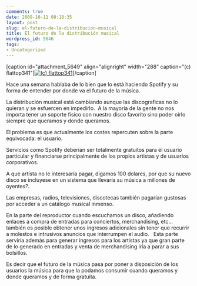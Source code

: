 ```yaml
---
comments: true
date: 2009-10-11 08:18:35
layout: post
slug: el-futuro-de-la-distribucion-musical
title: El futuro de la distribución musical
wordpress_id: 5646
tags:
- Uncategorized
---
```


[caption id="attachment_5649" align="alignright" width="288" caption="(c) flattop341"][![(c) flattop341](http://blog.alvareznavarro.es/wp-content/uploads/2009/10/musica.jpg?w=288)](http://www.flickr.com/photos/flattop341/)[/caption]

Hace una semana hablaba de lo bien que lo está haciendo Spotify y su forma de entender por donde va el futuro de la música.

La distribución musical está cambiando aunque las discograficas no lo quieran y se esfuercen en impedirlo.  A la mayoría de la gente no nos importa tener un soporte físico con nuestro disco favorito sino poder oirlo siempre que queramos y donde queramos.

El problema es que actualmente los costes repercuten sobre la parte equivocada: el usuario.

Servicios como Spotify deberían ser totalmente gratuitos para el usuario particular y financiarse principalmente de los propios artistas y de usuarios corporativos.

A que artísta no le interesaría pagar, digamos 100 dolares, por que su nuevo disco se incluyese en un sistema que llevaría su música a millones de oyentes?.

Las empresas, radios, televisiones, discotecas también pagarían gustosas por acceder a un catálogo musical inmenso.

En la parte del reproductor cuando escuchamos un disco, añadiendo enlaces a compra de entradas para conciertos, merchandising, etc... también es posible obtener unos ingresos adicionales sin tener que recurrir a molestos e intrusivos anuncios que interrumpen el audio.   Esta parte serviría además para generar ingresos para los artistas ya que gran parte de lo generado en entradas y venta de merchandising iría a parar a sus bolsillos.

Es decir que el futuro de la música pasa por poner a disposición de los usuarios la música para que la podamos consumir cuando queramos y donde queramos y de forma gratuita.
